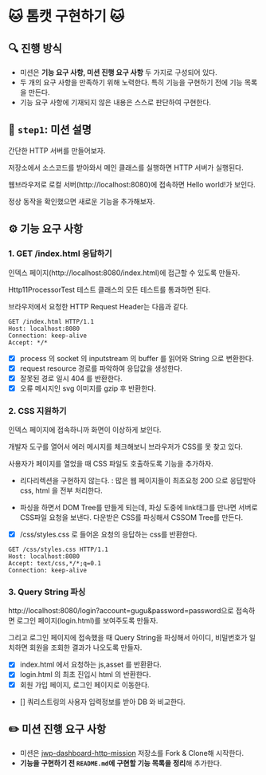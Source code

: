 # 🐱 톰캣 구현하기 🐱

## 🔍 진행 방식

- 미션은 **기능 요구 사항, 미션 진행 요구 사항** 두 가지로 구성되어 있다.
- 두 개의 요구 사항을 만족하기 위해 노력한다. 특히 기능을 구현하기 전에 기능 목록을 만든다.
- 기능 요구 사항에 기재되지 않은 내용은 스스로 판단하여 구현한다.

## 🚀 `step1`: 미션 설명

간단한 HTTP 서버를 만들어보자.

저장소에서 소스코드를 받아와서 메인 클래스를 실행하면 HTTP 서버가 실행된다.

웹브라우저로 로컬 서버(http://localhost:8080)에 접속하면 Hello world!가 보인다.

정상 동작을 확인했으면 새로운 기능을 추가해보자.

## ⚙️ 기능 요구 사항

### 1. GET /index.html 응답하기

인덱스 페이지(http://localhost:8080/index.html)에 접근할 수 있도록 만들자.

Http11ProcessorTest 테스트 클래스의 모든 테스트를 통과하면 된다.

브라우저에서 요청한 HTTP Request Header는 다음과 같다.

```text
GET /index.html HTTP/1.1
Host: localhost:8080
Connection: keep-alive
Accept: */*
```
- [x] process 의 socket 의 inputstream 의 buffer 를 읽어와 String 으로 변환한다.
- [x] request resource 경로를 파악하여 응답값을 생성한다.
- [x] 잘못된 경로 일시 404 를 반환한다.
- [x] 오류 메시지인 svg 이미지를 gzip 후 반환한다.

### 2. CSS 지원하기

인덱스 페이지에 접속하니까 화면이 이상하게 보인다.

개발자 도구를 열어서 에러 메시지를 체크해보니 브라우저가 CSS를 못 찾고 있다.

사용자가 페이지를 열었을 때 CSS 파일도 호출하도록 기능을 추가하자.


- 리다리렉션을 구현하지 않는다. :  많은 웹 페이지들이 최초요청 200 으로 응답받아 css, html 을 전부 처리한다.

- 파싱을 하면서 DOM Tree를 만들게 되는데, 파싱 도중에 link태그를 만나면 서버로 CSS파일 요청을 보낸다.
  다운받은 CSS를 파싱해서 CSSOM Tree를 만든다.

- [x] /css/styles.css 로 들어온 요청의 응답하는 css를 반환한다.

```text
GET /css/styles.css HTTP/1.1
Host: localhost:8080
Accept: text/css,*/*;q=0.1
Connection: keep-alive
```

### 3. Query String 파싱

http://localhost:8080/login?account=gugu&password=password으로 접속하면 로그인 페이지(login.html)를 보여주도록 만들자.

그리고 로그인 페이지에 접속했을 때 Query String을 파싱해서 아이디, 비밀번호가 일치하면 회원을 조회한 결과가 나오도록 만들자.

- [x] index.html 에서 요청하는 js,asset 를 반환환다.
- [x] login.html 의 최초 진입시 html 의 반환한다.
- [x] 회원 가입 페이지, 로그인 페이지로 이동한다.
- [] 쿼리스트링의 사용자 입력정보를 받아 DB 와 비교한다. 

## ✏️ 미션 진행 요구 사항

- 미션은 [jwp-dashboard-http-mission](https://github.com/speculatingwook/jwp-dashboard-http-mission) 저장소를 Fork & Clone해 시작한다.
- **기능을 구현하기 전 `README.md`에 구현할 기능 목록을 정리**해 추가한다.